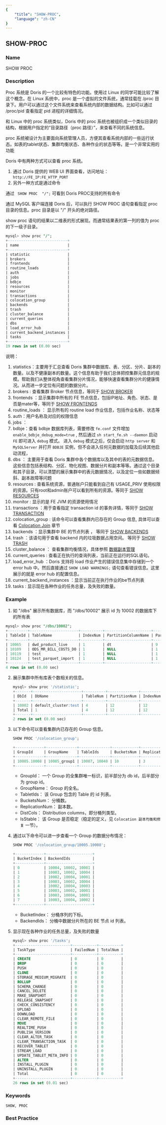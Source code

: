 ```yaml
---
{
    "title": "SHOW-PROC",
    "language": "zh-CN"
}
---
```


<!--
Licensed to the Apache Software Foundation (ASF) under one
or more contributor license agreements.  See the NOTICE file
distributed with this work for additional information
regarding copyright ownership.  The ASF licenses this file
to you under the Apache License, Version 2.0 (the
"License"); you may not use this file except in compliance
with the License.  You may obtain a copy of the License at

  http://www.apache.org/licenses/LICENSE-2.0

Unless required by applicable law or agreed to in writing,
software distributed under the License is distributed on an
"AS IS" BASIS, WITHOUT WARRANTIES OR CONDITIONS OF ANY
KIND, either express or implied.  See the License for the
specific language governing permissions and limitations
under the License.
-->

## SHOW-PROC

### Name

SHOW PROC 

### Description

Proc 系统是 Doris 的一个比较有特色的功能。使用过 Linux 的同学可能比较了解这个概念。在 Linux 系统中，proc 是一个虚拟的文件系统，通常挂载在 /proc 目录下。用户可以通过这个文件系统来查看系统内部的数据结构。比如可以通过 /proc/pid 查看指定 pid 进程的详细情况。

和 Linux 中的 proc 系统类似，Doris 中的 proc 系统也被组织成一个类似目录的结构，根据用户指定的“目录路径（proc 路径）”，来查看不同的系统信息。

proc 系统被设计为主要面向系统管理人员，方便其查看系统内部的一些运行状态。如表的tablet状态、集群均衡状态、各种作业的状态等等。是一个非常实用的功能

Doris 中有两种方式可以查看 proc 系统。

1. 通过 Doris 提供的 WEB UI 界面查看，访问地址：`http://FE_IP:FE_HTTP_PORT`
2. 另外一种方式是通过命令

通过 ` SHOW PROC  "/";` 可看到 Doris PROC支持的所有命令

通过 MySQL 客户端连接 Doris 后，可以执行 SHOW PROC 语句查看指定 proc 目录的信息。proc 目录是以 "/" 开头的绝对路径。

show proc 语句的结果以二维表的形式展现。而通常结果表的第一列的值为 proc 的下一级子目录。

```sql
mysql> show proc "/";
+---------------------------+
| name                      |
+---------------------------+
| statistic                 |
| brokers                   |
| frontends                 |
| routine_loads             |
| auth                      |
| jobs                      |
| bdbje                     |
| resources                 |
| monitor                   |
| transactions              |
| colocation_group          |
| backends                  |
| trash                     |
| cluster_balance           |
| current_queries           |
| dbs                       |
| load_error_hub            |
| current_backend_instances |
| tasks                     |
+---------------------------+
19 rows in set (0.00 sec)
```

说明：

1. statistics：主要用于汇总查看 Doris 集群中数据库、表、分区、分片、副本的数量。以及不健康副本的数量。这个信息有助于我们总体把控集群元信息的规模。帮助我们从整体视角查看集群分片情况，能够快速查看集群分片的健康情况。从而进一步定位有问题的数据分片。
2. brokers : 查看集群 Broker 节点信息，等同于 [SHOW BROKER](./SHOW-BROKER.html)   
3. frontends ：显示集群中所有的 FE 节点信息，包括IP地址、角色、状态、是否是mater等，等同于 [SHOW FRONTENDS](./SHOW-FRONTENDS.html)   
4. routine_loads ： 显示所有的 routine load 作业信息，包括作业名称、状态等
5. auth：用户名称及对应的权限信息
6. jobs ：
7. bdbje：查看 bdbje 数据库列表，需要修改 `fe.conf` 文件增加 `enable_bdbje_debug_mode=true` , 然后通过 `sh start_fe.sh --daemon` 启动 `FE` 即可进入 `debug` 模式。 进入 `debug` 模式之后，仅会启动 `http server` 和  `MySQLServer` 并打开 `BDBJE` 实例，但不会进入任何元数据的加载及后续其他启动流程，
8. dbs ： 主要用于查看 Doris 集群中各个数据库以及其中的表的元数据信息。这些信息包括表结构、分区、物化视图、数据分片和副本等等。通过这个目录和其子目录，可以清楚的展示集群中的表元数据情况，以及定位一些如数据倾斜、副本故障等问题
9. resources : 查看系统资源，普通账户只能看到自己有 USAGE_PRIV 使用权限的资源。只有root和admin账户可以看到所有的资源。等同于 [SHOW RESOURCES](./SHOW-RESOURCES.html)
10.  monitor : 显示的是 FE JVM 的资源使用情况     
11.  transactions ：用于查看指定 transaction id 的事务详情，等同于 [SHOW TRANSACTION](./SHOW-TRANSACTION.html)
12.  colocation_group :   该命令可以查看集群内已存在的 Group 信息, 具体可以查看 [Colocation Join](../../../advanced/join-optimization/colocation-join.html) 章节
13.  backends ：显示集群中 BE 的节点列表  ， 等同于 [SHOW BACKENDS](./SHOW-BACKENDS.html)        
14.  trash ：该语句用于查看 backend 内的垃圾数据占用空间。 等同于 [SHOW TRASH](./SHOW-TRASH.html)    
15. cluster_balance  ： 查看集群均衡情况，具体参照 [数据副本管理](../../../admin-manual/maint-monitor/tablet-repair-and-balance.html)
16. current_queries  : 查看正在执行的查询列表，当前正在运行的SQL语句。                          
17.  load_error_hub ：Doris 支持将 load 作业产生的错误信息集中存储到一个 error hub 中。然后直接通过 <code>SHOW LOAD WARNINGS;</code> 语句查看错误信息。这里展示的就是 error hub 的配置信息。
18.  current_backend_instances ：显示当前正在执行作业的be节点列表
19.  tasks :  显示现在各种作业的任务总量，及失败的数量。

### Example

1. 如 "/dbs" 展示所有数据库，而 "/dbs/10002" 展示 id 为 10002 的数据库下的所有表

```sql
mysql> show proc "/dbs/10002";
+---------+----------------------+----------+---------------------+--------------+--------+------+--------------------------+--------------+
| TableId | TableName            | IndexNum | PartitionColumnName | PartitionNum | State  | Type | LastConsistencyCheckTime | ReplicaCount |
+---------+----------------------+----------+---------------------+--------------+--------+------+--------------------------+--------------+
| 10065   | dwd_product_live     | 1        | dt                  | 9            | NORMAL | OLAP | NULL                     | 18           |
| 10109   | ODS_MR_BILL_COSTS_DO | 1        | NULL                | 1            | NORMAL | OLAP | NULL                     | 1            |
| 10119   | test                 | 1        | NULL                | 1            | NORMAL | OLAP | NULL                     | 1            |
| 10124   | test_parquet_import  | 1        | NULL                | 1            | NORMAL | OLAP | NULL                     | 1            |
+---------+----------------------+----------+---------------------+--------------+--------+------+--------------------------+--------------+
4 rows in set (0.00 sec)
```

2. 展示集群中所有库表个数相关的信息。

   ```sql
   mysql> show proc '/statistic';
   +-------+----------------------+----------+--------------+----------+-----------+------------+--------------------+-----------------------+------------------+--------------+
   | DbId  | DbName               | TableNum | PartitionNum | IndexNum | TabletNum | ReplicaNum | UnhealthyTabletNum | InconsistentTabletNum | CloningTabletNum | BadTabletNum |
   +-------+----------------------+----------+--------------+----------+-----------+------------+--------------------+-----------------------+------------------+--------------+
   | 10002 | default_cluster:test | 4        | 12           | 12       | 21        | 21         | 0                  | 0                     | 0                | 0            |
   | Total | 1                    | 4        | 12           | 12       | 21        | 21         | 0                  | 0                     | 0                | 0            |
   +-------+----------------------+----------+--------------+----------+-----------+------------+--------------------+-----------------------+------------------+--------------+
   2 rows in set (0.00 sec)
   ```

3. 以下命令可以查看集群内已存在的 Group 信息。

   ```sql
   SHOW PROC '/colocation_group';
   
   +-------------+--------------+--------------+------------+----------------+----------+----------+
   | GroupId     | GroupName    | TableIds     | BucketsNum | ReplicationNum | DistCols | IsStable |
   +-------------+--------------+--------------+------------+----------------+----------+----------+
   | 10005.10008 | 10005_group1 | 10007, 10040 | 10         | 3              | int(11)  | true     |
   +-------------+--------------+--------------+------------+----------------+----------+----------+
   ```

   - GroupId： 一个 Group 的全集群唯一标识，前半部分为 db id，后半部分为 group id。
   - GroupName： Group 的全名。
   - TabletIds： 该 Group 包含的 Table 的 id 列表。
   - BucketsNum： 分桶数。
   - ReplicationNum： 副本数。
   - DistCols： Distribution columns，即分桶列类型。
   - IsStable： 该 Group 是否稳定（稳定的定义，见 `Colocation 副本均衡和修复` 一节）。

4. 通过以下命令可以进一步查看一个 Group 的数据分布情况：

   ```sql
   SHOW PROC '/colocation_group/10005.10008';
   
   +-------------+---------------------+
   | BucketIndex | BackendIds          |
   +-------------+---------------------+
   | 0           | 10004, 10002, 10001 |
   | 1           | 10003, 10002, 10004 |
   | 2           | 10002, 10004, 10001 |
   | 3           | 10003, 10002, 10004 |
   | 4           | 10002, 10004, 10003 |
   | 5           | 10003, 10002, 10001 |
   | 6           | 10003, 10004, 10001 |
   | 7           | 10003, 10004, 10002 |
   +-------------+---------------------+
   ```

   - BucketIndex： 分桶序列的下标。
   - BackendIds： 分桶中数据分片所在的 BE 节点 id 列表。

5. 显示现在各种作业的任务总量，及失败的数量

   ```sql
   mysql> show proc '/tasks';
   +-------------------------+-----------+----------+
   | TaskType                | FailedNum | TotalNum |
   +-------------------------+-----------+----------+
   | CREATE                  | 0         | 0        |
   | DROP                    | 0         | 0        |
   | PUSH                    | 0         | 0        |
   | CLONE                   | 0         | 0        |
   | STORAGE_MEDIUM_MIGRATE  | 0         | 0        |
   | ROLLUP                  | 0         | 0        |
   | SCHEMA_CHANGE           | 0         | 0        |
   | CANCEL_DELETE           | 0         | 0        |
   | MAKE_SNAPSHOT           | 0         | 0        |
   | RELEASE_SNAPSHOT        | 0         | 0        |
   | CHECK_CONSISTENCY       | 0         | 0        |
   | UPLOAD                  | 0         | 0        |
   | DOWNLOAD                | 0         | 0        |
   | CLEAR_REMOTE_FILE       | 0         | 0        |
   | MOVE                    | 0         | 0        |
   | REALTIME_PUSH           | 0         | 0        |
   | PUBLISH_VERSION         | 0         | 0        |
   | CLEAR_ALTER_TASK        | 0         | 0        |
   | CLEAR_TRANSACTION_TASK  | 0         | 0        |
   | RECOVER_TABLET          | 0         | 0        |
   | STREAM_LOAD             | 0         | 0        |
   | UPDATE_TABLET_META_INFO | 0         | 0        |
   | ALTER                   | 0         | 0        |
   | INSTALL_PLUGIN          | 0         | 0        |
   | UNINSTALL_PLUGIN        | 0         | 0        |
   | Total                   | 0         | 0        |
   +-------------------------+-----------+----------+
   26 rows in set (0.01 sec)
   ```

### Keywords

    SHOW, PROC 

### Best Practice

